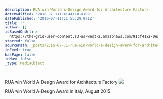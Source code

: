 ```yaml
---
description: RUA win World A-Design Award for Architecture Factory
dateModified: '2016-07-11T18:44:10.410Z'
datePublished: '2016-07-11T21:55:29.971Z'
title: ''
author: []
isBasedOnUrl: >-
  https://the-grid-user-content.s3-us-west-2.amazonaws.com/91cf4152-0ea4-4fd9-9669-99e24d692f68.jpg
starred: false
sourcePath: _posts/2016-07-11-rua-win-world-a-design-award-for-architecture-factory.md
inFeed: true
hasPage: false
inNav: false
_type: MediaObject

---
```

RUA win World A-Design Award for Architecture Factory
![](https://the-grid-user-content.s3-us-west-2.amazonaws.com/91cf4152-0ea4-4fd9-9669-99e24d692f68.jpg)

RUA win World A-Design Award in Italy, August 2015